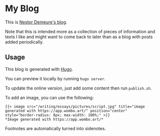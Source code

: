 # My Blog

This is [Nestor Demeure's blog](https://nestordemeure.github.io/).

Note that this is intended more as a collection of pieces of information and texts I like and might want to come back to later than as a blog with posts added periodically.

## Usage

This blog is generated with [Hugo](https://gohugo.io/).

You can preview it locally by running `hugo server`.

To update the online version, just add some content then run `publish.sh`.

To add an image, you can use the following:

```
{{< image src="/writing/essays/pictures/script.jpg" title="image generated with https://app.wombo.art/" position="center" style="border-radius: 8px; max-width: 100%;" >}}
*Image generated with https://app.wombo.art/*
```

Footnotes are automatically turned into sidenotes.
